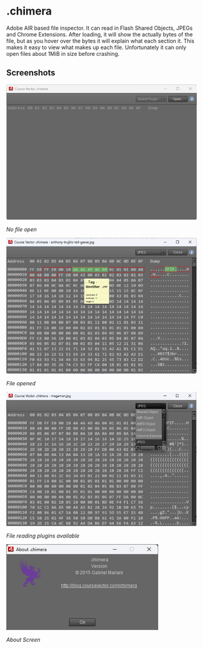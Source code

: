 # .chimera

Adobe AIR based file inspector. It can read in Flash Shared Objects, JPEGs and Chrome Extensions. After loading, it will show the actually bytes of the file, but as you hover over the bytes it will explain what each section it. This makes it easy to view what makes up each file. Unfortunately it can only open files about 1MiB in size before crashing.

## Screenshots

![](/screenshots/no-file.png)

_No file open_

![](/screenshots/read-file.png)

_File opened_

![](/screenshots/read-plugins.png)

_File reading plugins available_

![](/screenshots/about.png)

_About Screen_
